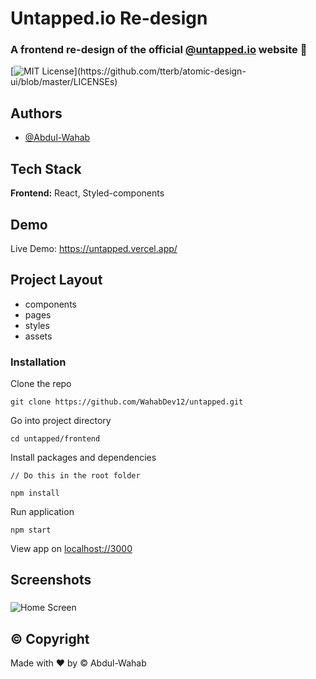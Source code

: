 
# Untapped.io Re-design
### A frontend re-design of the official [@untapped.io](https://untapped.io) website 🎉


[![MIT License](https://img.shields.io/apm/l/atomic-design-ui.svg?)](https://github.com/tterb/atomic-design-ui/blob/master/LICENSEs)


## Authors

- [@Abdul-Wahab](https://www.github.com/WahabDev12)


## Tech Stack

**Frontend:** React, Styled-components

## Demo

Live Demo: https://untapped.vercel.app/

## Project Layout

- components
- pages
- styles
- assets

### Installation

Clone the repo

```
git clone https://github.com/WahabDev12/untapped.git
````
Go into project directory

```
cd untapped/frontend
```

Install packages and dependencies

```
// Do this in the root folder

npm install
```

Run application

```
npm start
```

View app on [localhost://3000](localhost://3000)


## Screenshots

###
![Home Screen](/frontend/github/homepage.png)



## &copy; Copyright

Made with ❤️ by &copy; Abdul-Wahab 
